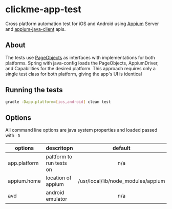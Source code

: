 # clickme-app-test

Cross platform automation test for iOS and Android using [Appium](https://github.com/appium/appium) Server and [appium-java-client](https://github.com/appium/java-client) apis.

## About

The tests use [PageObjects](https://github.com/SeleniumHQ/selenium/wiki/PageObjects) as interfaces with implementations for both platforms. Spring with java-config loads the PageObjects, AppiumDriver, and Capabilities for the desired platform. This approach requires only a single test class for both platform, giving the app's UI is identical

## Running the tests

````bash
gradle -Dapp.platform=[ios,android] clean test
````

## Options
All command line options are java system properties and loaded passed with `-D `

| options   |      descritopn      |  default | platform | required |
|-----------|:---------------------|:--------:|:--------:|:---------|
| app.platform | paltform to run tests on | n/a | ios, android | yes |
| appium.home |    location of appium   |  /usr/local/lib/node_modules/appium | ios, android | no |
| avd | android emulator  |  n/a | android | no |